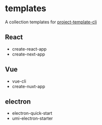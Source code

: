 # templates

A collection templates for [project-template-cli](https://github.com/njzydark/project-template-cli)

## React

- create-react-app
- create-next-app

## Vue

- vue-cli
- create-nuxt-app

## electron

- electron-quick-start
- umi-electron-starter
